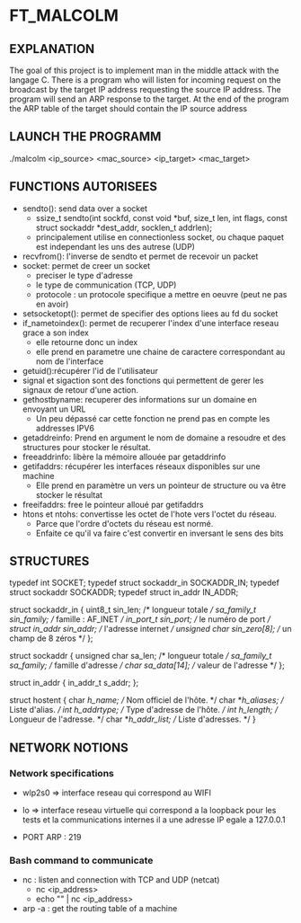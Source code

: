 # FT_MALCOLM

## EXPLANATION

The goal of this project is to implement man in the middle attack with the langage C.
There is a program who will listen for incoming request on the broadcast by the target IP address requesting the source IP address. The program will send an ARP response to the target. At the end of the program the ARP table of the target should contain the IP source address

## LAUNCH THE PROGRAMM

./malcolm <ip_source> <mac_source> <ip_target> <mac_target>

## FUNCTIONS AUTORISEES

- sendto(): send data over a socket
    - ssize_t sendto(int sockfd, const void *buf, size_t len, int flags, const struct sockaddr *dest_addr, socklen_t addrlen);
    - principalement utilise en connectionless socket, ou chaque paquet est independant les uns des autrese (UDP)
- recvfrom(): l'inverse de sendto et permet de recevoir un packet
- socket: permet de creer un socket
    - preciser le type d'adresse
    - le type de communication (TCP, UDP)
    - protocole : un protocole specifique a mettre en oeuvre (peut ne pas en avoir)
- setsocketopt(): permet de specifier des options liees au fd du socket
- if_nametoindex(): permet de recuperer l'index d'une interface reseau grace a son index
    - elle retourne donc un index
    - elle prend en parametre une chaine de caractere correspondant au nom de l'interface
- getuid():récupérer l'id de l'utilisateur
- signal et sigaction sont des fonctions qui permettent de gerer les signaux de retour d'une action.
- gethostbyname: recuperer des informations sur un domaine en envoyant un URL
    - Un peu dépassé car cette fonction ne prend pas en compte les addresses IPV6
- getaddreinfo: Prend en argument le nom de domaine a resoudre et des structures pour stocker le résultat.
- freeaddrinfo: libère la mémoire allouée par getaddrinfo
- getifaddrs: récupérer les interfaces réseaux disponibles sur une machine
    - Elle prend en paramètre un vers un pointeur de structure ou va être stocker le résultat
- freeifaddrs: free le pointeur alloué par getifaddrs
- htons et ntohs: convertisse les octet de l'hote vers l'octet du réseau.
    - Parce que l'ordre d'octets du réseau est normé.
    - Enfaite ce qu'il va faire c'est convertir en inversant le sens des bits

## STRUCTURES

typedef int SOCKET;
typedef struct sockaddr_in SOCKADDR_IN;
typedef struct sockaddr SOCKADDR;
typedef struct in_addr IN_ADDR;

struct sockaddr_in {
   uint8_t         sin_len;       /* longueur totale      */
   sa_family_t     sin_family;    /* famille : AF_INET     */
   in_port_t       sin_port;      /* le numéro de port    */
   struct in_addr  sin_addr;      /* l'adresse internet   */
   unsigned char   sin_zero[8];   /* un champ de 8 zéros  */
};

struct sockaddr {
   unsigned char   sa_len;         /* longueur totale         */
   sa_family_t     sa_family;      /* famille d'adresse     */
   char            sa_data[14];    /* valeur de l'adresse    */
};

struct in_addr {
   in_addr_t    s_addr;
};

struct hostent {
   char    *h_name;       /* Nom officiel de l'hôte.   */
   char   **h_aliases;    /* Liste d'alias.            */
   int      h_addrtype;   /* Type d'adresse de l'hôte. */
   int      h_length;     /* Longueur de l'adresse.    */
   char   **h_addr_list;  /* Liste d'adresses.         */
}

## NETWORK NOTIONS

### Network specifications

- wlp2s0 => interface reseau qui correspond au WIFI
- lo => interface reseau virtuelle qui correspond a la loopback pour les tests et la communications internes
    il a une adresse IP egale a 127.0.0.1

- PORT ARP : 219

### Bash command to communicate

- nc : listen and connection with TCP and UDP (netcat)
    - nc <ip_address> <port>
    - echo "<message>" | nc <ip_address> <port>
- arp -a : get the routing table of a machine